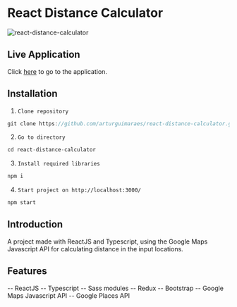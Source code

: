 # React Distance Calculator

![react-distance-calculator](https://github.com/arturguimaraes/react-distance-calculator/blob/main/src/assets/img/print1.png?raw=true)

## Live Application

Click [here](https://arturguimaraes.github.io/react-distance-calculator/) to go to the application.

## Installation

1. `Clone repository`
```js 
git clone https://github.com/arturguimaraes/react-distance-calculator.git 
```
2. `Go to directory`
```js 
cd react-distance-calculator
```
3. `Install required libraries`
```js 
npm i
```
4. `Start project on http://localhost:3000/`
```js 
npm start
```

## Introduction

A project made with ReactJS and Typescript, using the Google Maps Javascript API for calculating distance in the input locations.

## Features

-- ReactJS
-- Typescript
-- Sass modules
-- Redux
-- Bootstrap
-- Google Maps Javascript API
-- Google Places API